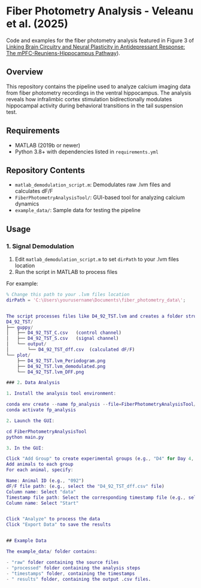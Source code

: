 # Fiber Photometry Analysis - Veleanu et al. (2025)

Code and examples for the fiber photometry analysis featured in Figure 3 of [Linking Brain Circuitry and Neural Plasticity in Antidepressant Response: The mPFC-Reuniens-Hippocampus Pathway](https://www.researchsquare.com/article/rs-6348176/v1)).

## Overview

This repository contains the pipeline used to analyze calcium imaging data from fiber photometry recordings in the ventral hippocampus. The analysis reveals how infralimbic cortex stimulation bidirectionally modulates hippocampal activity during behavioral transitions in the tail suspension test.

## Requirements

- MATLAB (2019b or newer)
- Python 3.8+ with dependencies listed in `requirements.yml`

## Repository Contents

- `matlab_demodulation_script.m`: Demodulates raw .lvm files and calculates dF/F
- `FiberPhotometryAnalysisTool/`: GUI-based tool for analyzing calcium dynamics 
- `example_data/`: Sample data for testing the pipeline

## Usage

### 1. Signal Demodulation

1. Edit `matlab_demodulation_script.m` to set `dirPath` to your .lvm files location
2. Run the script in MATLAB to process files

For example:
```matlab
% Change this path to your .lvm files location
dirPath = 'C:\Users\yourusername\Documents\fiber_photometry_data\';


The script processes files like D4_92_TST.lvm and creates a folder structure:
D4_92_TST/
├── guppy/
│   ├── D4_92_TST_C.csv   (control channel)
│   ├── D4_92_TST_S.csv   (signal channel)
│   └── output/
│       └── D4_92_TST_dff.csv  (calculated dF/F)
└── plot/
    ├── D4_92_TST.lvm_Periodogram.png
    ├── D4_92_TST.lvm_demodulated.png
    └── D4_92_TST.lvm_DFF.png

### 2. Data Analysis

1. Install the analysis tool environment:

conda env create --name fp_analysis --file=FiberPhotometryAnalysisTool/requirements.yml
conda activate fp_analysis

2. Launch the GUI: 

cd FiberPhotometryAnalysisTool
python main.py

3. In the GUI: 

Click "Add Group" to create experimental groups (e.g., "D4" for Day 4, "D6" for Day 6)
Add animals to each group
For each animal, specify:

Name: Animal ID (e.g., "092")
dF/F file path: (e.g., select the "D4_92_TST_dff.csv" file)
Column name: Select "data"
Timestamp file path: Select the corresponding timestamp file (e.g., select the 'D4_092_TST_Struggle.csv' file)
Column name: Select "Start"


Click "Analyze" to process the data
Click "Export Data" to save the results


## Example Data

The example_data/ folder contains:

- "raw" folder containing the source files
- "processed" folder containing the analysis steps
- "timestamps" folder, containing the timestamps 
- " results" folder, containing the output .csv files.


